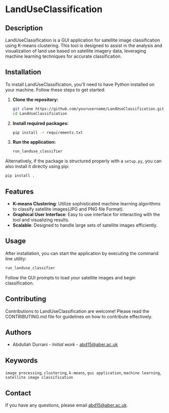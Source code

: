 # LandUseClassification

## Description
LandUseClassification is a GUI application for satellite image classification using K-means clustering. This tool is designed to assist in the analysis and visualization of land use based on satellite imagery data, leveraging machine learning techniques for accurate classification.

## Installation

To install LandUseClassification, you'll need to have Python installed on your machine. Follow these steps to get started:

1. **Clone the repository:**
   ```bash
   git clone https://github.com/yourusername/LandUseClassification.git
   cd LandUseClassification
   ```

2. **Install required packages:**
   ```bash
   pip install -r requirements.txt
   ```

3. **Run the application:**
   ```bash
   run_landuse_classifier
   ```

Alternatively, if the package is structured properly with a `setup.py`, you can also install it directly using pip:

```bash
pip install .
```

## Features
- **K-means Clustering**: Utilize sophisticated machine learning algorithms to classify satellite images(JPG and PNG file Format).
- **Graphical User Interface**: Easy to use interface for interacting with the tool and visualizing results.
- **Scalable**: Designed to handle large sets of satellite images efficiently.

## Usage
After installation, you can start the application by executing the command line utility:

```bash
run_landuse_classifier
```

Follow the GUI prompts to load your satellite images and begin classification.

## Contributing
Contributions to LandUseClassification are welcome! Please read the CONTRIBUTING.md file for guidelines on how to contribute effectively.

## Authors
- Abdullah Durrani - *Initial work* - [abd15@aber.ac.uk](mailto:abd15@aber.ac.uk)


## Keywords
`image processing`, `clustering`, `k-means`, `gui application`, `machine learning`, `satellite image classification`

## Contact
If you have any questions, please email [abd15@aber.ac.uk](mailto:abd15@aber.ac.uk).
